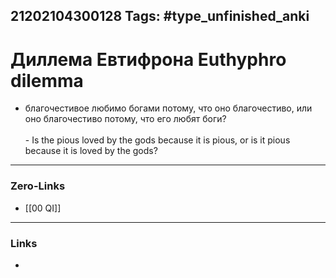 21202104300128
Tags: #type_unfinished_anki
---
# Диллема Евтифрона Euthyphro dilemma

-  благочестивое любимо богами потому, что оно благочестиво, или оно благочестиво потому, что его любят боги?<br><br>-  Is the pious loved by the gods because it is pious, or is it pious because it is loved by the gods?<br>

---
### Zero-Links
- [[00 QI]]
---
### Links
-